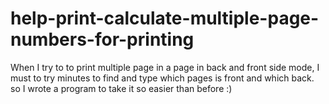 # help-print-calculate-multiple-page-numbers-for-printing
When I try to to print multiple page in a page in back and front side mode, I must to try minutes to find and type which pages is front and which back. so I wrote a program to take it so easier than before :)
